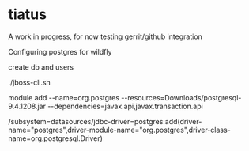 # tiatus

A work in progress, for now testing gerrit/github integration

Configuring postgres for wildfly

create db and users

./jboss-cli.sh

module add --name=org.postgres --resources=Downloads/postgresql-9.4.1208.jar --dependencies=javax.api,javax.transaction.api

/subsystem=datasources/jdbc-driver=postgres:add(driver-name="postgres",driver-module-name="org.postgres",driver-class-name=org.postgresql.Driver)